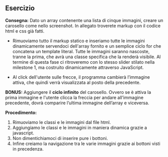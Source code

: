 ## Esercizio

**Consegna:**
Dato un array contenente una lista di cinque immagini, creare un carosello come nello screenshot.
In allegato troverete markup con il codice html e css già fatti.

- Rimuoviamo tutto il markup statico e inseriamo tutte le immagini dinamicamente servendoci dell'array fornito e un semplice ciclo for che concatena un template literal.
Tutte le immagini saranno nascoste, tranne la prima, che avrà una classe specifica che la renderà visibile.
Al termine di questa fase ci ritroveremo con lo stesso slider stilato nella milestone 1, ma costruito dinamicamente attraverso JavaScript.

- Al click dell'utente sulle frecce, il programma cambierà l’immagine attiva, che quindi verrà visualizzata al posto della precedente.

**BONUS:**
Aggiungere il **ciclo infinito** del carosello. Ovvero se è attiva la prima immagine e l'utente clicca la freccia per andare all’immagine precedente, dovrà comparire l’ultima immagine dell’array e viceversa.

**Procedimento:**
1. Rimuoviamo le classi e le immagini dal file html.
2. Aggiungiamo le classi e le immagini in maniera dinamica grazie a javascript.
3. Non dimentichiamoci di inserire pure i bottoni.
4. Infine creiamo la navigazione tra le varie immagini grazie ai bottoni visti in precedenza.